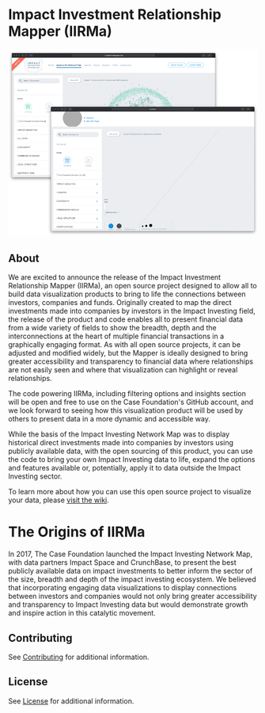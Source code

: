 # Impact Investment Relationship Mapper (IIRMa)

![IIRMA screenshot](doc/IIRMa-Graphic.png)

## About

We are excited to announce the release of the Impact Investment
Relationship Mapper (IIRMa), an open source project designed to allow
all to build data visualization products to bring to life the
connections between investors, companies and funds. Originally created
to map the direct investments made into companies by investors in the
Impact Investing field, the release of the product and code enables all
to present financial data from a wide variety of fields to show the
breadth, depth and the interconnections at the heart of multiple
financial transactions in a graphically engaging format. As with all
open source projects, it can be adjusted and modified widely, but the
Mapper is ideally designed to bring greater accessibility and
transparency to financial data where relationships are not easily seen
and where that visualization can highlight or reveal relationships.

The code powering IIRMa, including filtering options and insights
section will be open and free to use on the Case Foundation's GitHub
account, and we look forward to seeing how this visualization product
will be used by others to present data in a more dynamic and accessible
way.

While the basis of the Impact Investing Network Map was to display
historical direct investments made into companies by investors using
publicly available data, with the open sourcing of this product, you can
use the code to bring your own Impact Investing data to life, expand the
options and features available or, potentially, apply it to data outside
the Impact Investing sector.

To learn more about how you can use this open source project to visualize your data, please [visit the wiki](https://github.com/casefoundation/IIRMa/wiki).

# The Origins of IIRMa

In 2017, The Case Foundation launched the Impact Investing Network Map,
with data partners Impact Space and CrunchBase, to present the best
publicly available data on impact investments to better inform the
sector of the size, breadth and depth of the impact investing ecosystem.
We believed that incorporating engaging data visualizations to display
connections between investors and companies would not only bring greater
accessibility and transparency to Impact Investing data but would
demonstrate growth and inspire action in this catalytic movement.

## Contributing

See [Contributing](Contributing.md) for additional information.

## License

See [License](License.txt) for additional information.
